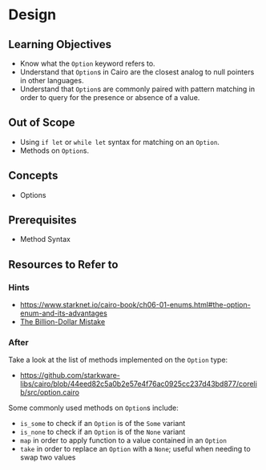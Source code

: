 # Design

## Learning Objectives

- Know what the `Option` keyword refers to.
- Understand that `Option`s in Cairo are the closest analog to null pointers in other languages.
- Understand that `Option`s are commonly paired with pattern matching in order to query for the presence or absence of a value.

## Out of Scope

- Using `if let` or `while let` syntax for matching on an `Option`.
- Methods on `Option`s.

## Concepts

- Options

## Prerequisites

- Method Syntax

## Resources to Refer to

### Hints

- <https://www.starknet.io/cairo-book/ch06-01-enums.html#the-option-enum-and-its-advantages>
- [The Billion-Dollar Mistake](https://www.infoq.com/presentations/Null-References-The-Billion-Dollar-Mistake-Tony-Hoare/)

### After

Take a look at the list of methods implemented on the `Option` type:

- <https://github.com/starkware-libs/cairo/blob/44eed82c5a0b2e57e4f76ac0925cc237d43bd877/corelib/src/option.cairo>

Some commonly used methods on `Option`s include:

- `is_some` to check if an `Option` is of the `Some` variant
- `is_none` to check if an `Option` is of the `None` variant
- `map` in order to apply function to a value contained in an `Option`
- `take` in order to replace an `Option` with a `None`; useful when needing to swap two values
